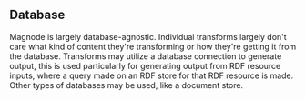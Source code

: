 ## Database
Magnode is largely database-agnostic. Individual transforms largely don't care what kind of content they're transforming or how they're getting it from the database. Transforms may utilize a database connection to generate output, this is used particularly for generating output from RDF resource inputs, where a query made on an RDF store for that RDF resource is made. Other types of databases may be used, like a document store.

